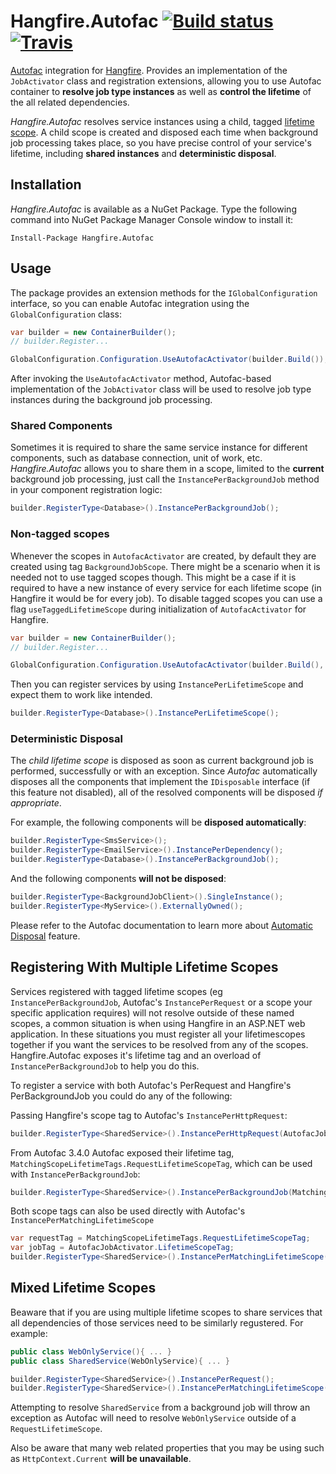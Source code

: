 
Hangfire.Autofac [![Build status](https://ci.appveyor.com/api/projects/status/oncvxlqtnake9c86)](https://ci.appveyor.com/project/odinserj/hangfire-autofac) [![Travis](https://img.shields.io/travis/HangfireIO/Hangfire.Autofac/master.svg?label=travis)](https://travis-ci.org/HangfireIO/Hangfire.Autofac)
================

[Autofac](http://autofac.org) integration for [Hangfire](http://hangfire.io). Provides an implementation of the `JobActivator` class and registration extensions, allowing you to use Autofac container to **resolve job type instances** as well as **control the lifetime** of the all related dependencies.

*Hangfire.Autofac* resolves service instances using a child, tagged [lifetime scope](http://docs.autofac.org/en/latest/lifetime/index.html). A child scope is created and disposed each time when background job processing takes place, so you have precise control of your service's lifetime, including **shared instances** and **deterministic disposal**.

Installation
--------------

*Hangfire.Autofac* is available as a NuGet Package. Type the following command into NuGet Package Manager Console window to install it:

```
Install-Package Hangfire.Autofac
```

Usage
------

The package provides an extension methods for the `IGlobalConfiguration` interface, so you can enable Autofac integration using the `GlobalConfiguration` class:

```csharp
var builder = new ContainerBuilder();
// builder.Register...

GlobalConfiguration.Configuration.UseAutofacActivator(builder.Build());
```

After invoking the `UseAutofacActivator` method, Autofac-based implementation of the `JobActivator` class will be used to resolve job type instances during the background job processing.

### Shared Components

Sometimes it is required to share the same service instance for different components, such as database connection, unit of work, etc. *Hangfire.Autofac* allows you to share them in a scope, limited to the **current** background job processing, just call the `InstancePerBackgroundJob` method in your component registration logic:

```csharp
builder.RegisterType<Database>().InstancePerBackgroundJob();
```

### Non-tagged scopes

Whenever the scopes in `AutofacActivator` are created, by default they are created using tag `BackgroundJobScope`. There might be a scenario when it is needed not to use tagged scopes though. This might be a case if it is required to have a new instance of every service for each lifetime scope (in Hangfire it would be for every job). To disable tagged scopes you can use a flag `useTaggedLifetimeScope` during initialization of `AutofacActivator` for Hangfire.

```csharp
var builder = new ContainerBuilder();
// builder.Register...

GlobalConfiguration.Configuration.UseAutofacActivator(builder.Build(), false);
```

Then you can register services by using `InstancePerLifetimeScope` and expect them to work like intended.

```csharp
builder.RegisterType<Database>().InstancePerLifetimeScope();
```

### Deterministic Disposal

The *child lifetime scope* is disposed as soon as current background job is performed, successfully or with an exception. Since *Autofac* automatically disposes all the components that implement the `IDisposable` interface (if this feature not disabled), all of the resolved components will be disposed *if appropriate*.

For example, the following components will be **disposed automatically**:

```csharp
builder.RegisterType<SmsService>();
builder.RegisterType<EmailService>().InstancePerDependency();
builder.RegisterType<Database>().InstancePerBackgroundJob();
```

And the following components **will not be disposed**:

```csharp
builder.RegisterType<BackgroundJobClient>().SingleInstance();
builder.RegisterType<MyService>().ExternallyOwned();
```

Please refer to the Autofac documentation to learn more about [Automatic Disposal](http://docs.autofac.org/en/latest/lifetime/disposal.html#automatic-disposal) feature.

Registering With Multiple Lifetime Scopes
-----------------------------------------

Services registered with tagged lifetime scopes (eg `InstancePerBackgroundJob`, Autofac's `InstancePerRequest` or a scope your specific application requires) will not resolve outside of these named scopes, a common situation is when using Hangfire in an ASP.NET web application. In these situations you must register all your lifetimescopes together if you want the services to be resolved from any of the scopes. Hangfire.Autofac exposes it's lifetime tag and an overload of `InstancePerBackgroundJob` to help you do this.

To register a service with both Autofac's PerRequest and Hangfire's PerBackgroundJob you could do any of the following:

Passing Hangfire's scope tag to Autofac's `InstancePerHttpRequest`:
```csharp
builder.RegisterType<SharedService>().InstancePerHttpRequest(AutofacJobActivator.LifetimeScopeTag);
```

From Autofac 3.4.0 Autofac exposed their lifetime tag, `MatchingScopeLifetimeTags.RequestLifetimeScopeTag`, which can be used with `InstancePerBackgroundJob`:
```csharp
builder.RegisterType<SharedService>().InstancePerBackgroundJob(MatchingScopeLifetimeTags.RequestLifetimeScopeTag);
```

Both scope tags can also be used directly with Autofac's `InstancePerMatchingLifetimeScope`
```csharp
var requestTag = MatchingScopeLifetimeTags.RequestLifetimeScopeTag;
var jobTag = AutofacJobActivator.LifetimeScopeTag;
builder.RegisterType<SharedService>().InstancePerMatchingLifetimeScope(requestTag, jobTag);
```

Mixed Lifetime Scopes
---------------------

Beaware that if you are using multiple lifetime scopes to share services that all dependencies of those services need to be similarly regustered. For example:

```csharp
public class WebOnlyService(){ ... }
public class SharedService(WebOnlyService){ ... }

builder.RegisterType<SharedService>().InstancePerRequest();
builder.RegisterType<SharedService>().InstancePerMatchingLifetimeScope(requestTag, jobTag);
```

Attempting to resolve `SharedService` from a background job will throw an exception as Autofac will need to resolve `WebOnlyService` outside of a `RequestLifetimeScope`. 

Also be aware that many web related properties that you may be using such as `HttpContext.Current` **will be unavailable**.
